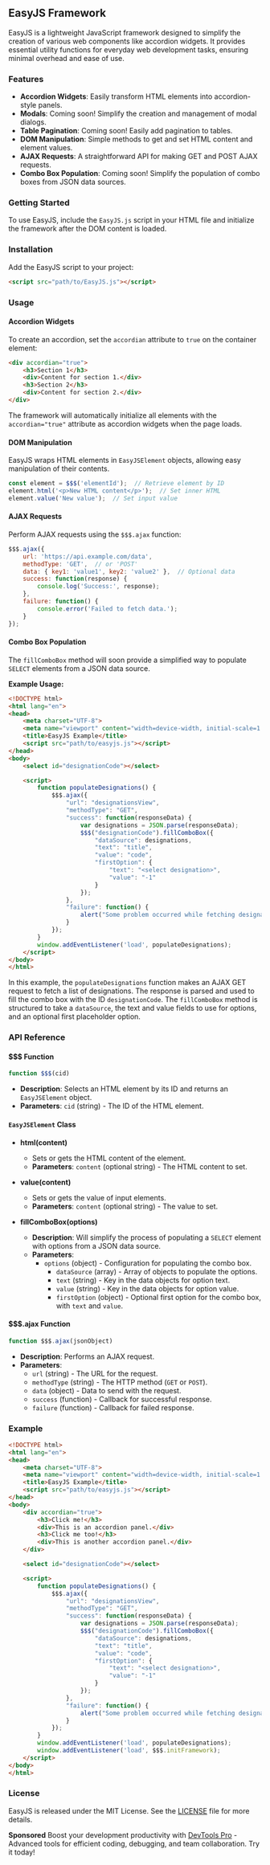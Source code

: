 ## EasyJS Framework

EasyJS is a lightweight JavaScript framework designed to simplify the creation of various web components like accordion widgets. It provides essential utility functions for everyday web development tasks, ensuring minimal overhead and ease of use.

### Features

- **Accordion Widgets**: Easily transform HTML elements into accordion-style panels.
- **Modals**: Coming soon! Simplify the creation and management of modal dialogs.
- **Table Pagination**: Coming soon! Easily add pagination to tables.
- **DOM Manipulation**: Simple methods to get and set HTML content and element values.
- **AJAX Requests**: A straightforward API for making GET and POST AJAX requests.
- **Combo Box Population**: Coming soon! Simplify the population of combo boxes from JSON data sources.

### Getting Started

To use EasyJS, include the `EasyJS.js` script in your HTML file and initialize the framework after the DOM content is loaded.

### Installation

Add the EasyJS script to your project:

```html
<script src="path/to/EasyJS.js"></script>
```

### Usage

#### Accordion Widgets

To create an accordion, set the `accordian` attribute to `true` on the container element:

```html
<div accordian="true">
    <h3>Section 1</h3>
    <div>Content for section 1.</div>
    <h3>Section 2</h3>
    <div>Content for section 2.</div>
</div>
```

The framework will automatically initialize all elements with the `accordian="true"` attribute as accordion widgets when the page loads.

#### DOM Manipulation

EasyJS wraps HTML elements in `EasyJSElement` objects, allowing easy manipulation of their contents.

```javascript
const element = $$$('elementId');  // Retrieve element by ID
element.html('<p>New HTML content</p>');  // Set inner HTML
element.value('New value');  // Set input value
```

#### AJAX Requests

Perform AJAX requests using the `$$$.ajax` function:

```javascript
$$$.ajax({
    url: 'https://api.example.com/data',
    methodType: 'GET',  // or 'POST'
    data: { key1: 'value1', key2: 'value2' },  // Optional data
    success: function(response) {
        console.log('Success:', response);
    },
    failure: function() {
        console.error('Failed to fetch data.');
    }
});
```

#### Combo Box Population

The `fillComboBox` method will soon provide a simplified way to populate `SELECT` elements from a JSON data source.

**Example Usage:**

```html
<!DOCTYPE html>
<html lang="en">
<head>
    <meta charset="UTF-8">
    <meta name="viewport" content="width=device-width, initial-scale=1.0">
    <title>EasyJS Example</title>
    <script src="path/to/easyjs.js"></script>
</head>
<body>
    <select id="designationCode"></select>

    <script>
        function populateDesignations() {
            $$$.ajax({
                "url": "designationsView",
                "methodType": "GET",
                "success": function(responseData) {
                    var designations = JSON.parse(responseData);
                    $$$("designationCode").fillComboBox({
                        "dataSource": designations,
                        "text": "title",
                        "value": "code",
                        "firstOption": {
                            "text": "<select designation>",
                            "value": "-1"
                        }
                    });
                },
                "failure": function() {
                    alert("Some problem occurred while fetching designations.");
                }
            });
        }
        window.addEventListener('load', populateDesignations);
    </script>
</body>
</html>
```

In this example, the `populateDesignations` function makes an AJAX GET request to fetch a list of designations. The response is parsed and used to fill the combo box with the ID `designationCode`. The `fillComboBox` method is structured to take a `dataSource`, the text and value fields to use for options, and an optional first placeholder option.

### API Reference

#### $$$ Function

```javascript
function $$$(cid)
```

- **Description**: Selects an HTML element by its ID and returns an `EasyJSElement` object.
- **Parameters**: `cid` (string) - The ID of the HTML element.

#### `EasyJSElement` Class

- **html(content)**
  - Sets or gets the HTML content of the element.
  - **Parameters**: `content` (optional string) - The HTML content to set.

- **value(content)**
  - Sets or gets the value of input elements.
  - **Parameters**: `content` (optional string) - The value to set.

- **fillComboBox(options)**
  - **Description**: Will simplify the process of populating a `SELECT` element with options from a JSON data source.
  - **Parameters**:
    - `options` (object) - Configuration for populating the combo box.
      - `dataSource` (array) - Array of objects to populate the options.
      - `text` (string) - Key in the data objects for option text.
      - `value` (string) - Key in the data objects for option value.
      - `firstOption` (object) - Optional first option for the combo box, with `text` and `value`.

#### $$$.ajax Function

```javascript
function $$$.ajax(jsonObject)
```

- **Description**: Performs an AJAX request.
- **Parameters**:
  - `url` (string) - The URL for the request.
  - `methodType` (string) - The HTTP method (`GET` or `POST`).
  - `data` (object) - Data to send with the request.
  - `success` (function) - Callback for successful response.
  - `failure` (function) - Callback for failed response.

### Example

```html
<!DOCTYPE html>
<html lang="en">
<head>
    <meta charset="UTF-8">
    <meta name="viewport" content="width=device-width, initial-scale=1.0">
    <title>EasyJS Example</title>
    <script src="path/to/easyjs.js"></script>
</head>
<body>
    <div accordian="true">
        <h3>Click me!</h3>
        <div>This is an accordion panel.</div>
        <h3>Click me too!</h3>
        <div>This is another accordion panel.</div>
    </div>

    <select id="designationCode"></select>

    <script>
        function populateDesignations() {
            $$$.ajax({
                "url": "designationsView",
                "methodType": "GET",
                "success": function(responseData) {
                    var designations = JSON.parse(responseData);
                    $$$("designationCode").fillComboBox({
                        "dataSource": designations,
                        "text": "title",
                        "value": "code",
                        "firstOption": {
                            "text": "<select designation>",
                            "value": "-1"
                        }
                    });
                },
                "failure": function() {
                    alert("Some problem occurred while fetching designations.");
                }
            });
        }
        window.addEventListener('load', populateDesignations);
        window.addEventListener('load', $$$.initFramework);
    </script>
</body>
</html>
```

### License

EasyJS is released under the MIT License. See the [LICENSE](LICENSE) file for more details.

**Sponsored**
Boost your development productivity with [DevTools Pro](https://www.devtoolspro.com) - Advanced tools for efficient coding, debugging, and team collaboration. Try it today!
